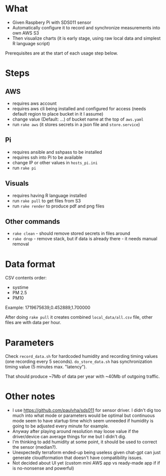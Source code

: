 # What

- Given Raspbery Pi with SDS011 sensor
- Automatically configure it to record and synchronize measurements into own AWS S3
- Then visualize charts (it is early stage, using raw local data and simplest R language script)

Prerequisites are at the start of each usage step below.

# Steps

## AWS

- requires aws account
- requires aws cli being installed and configured for access (needs default region to place bucket in it I assume)
- change value (Default: ...) of bucket name at the top of `aws.yaml`
- run `rake aws` (it stores secrets in a json file and `store.service`)

## Pi

- requires ansible and sshpass to be installed
- requires ssh into Pi to be available
- change IP or other values in `hosts_pi.ini`
- run `rake pi`

## Visuals

- requires having R language installed
- run `rake pull` to get files from S3
- run `rake render` to produce pdf and png files

## Other commands

- `rake clean` - should remove stored secrets in files around
- `rake drop` - remove stack, but if data is already there - it needs manual removal

# Data format

CSV contents order:
- systime 
- PM 2.5
- PM10

Example:
1719675639,0.452889,1.700000

After doing `rake pull` it creates combined `local_data/all.csv` file, other files are with data per hour.

# Parameters

Check `record_data.sh` for hardcoded humidity and recording timing values (one recording every 5 seconds).
`do_store_data.sh` has synchronization timing value (5 minutes max. "latency").

That should produce ~7Mb of data per year with ~40Mb of outgoing traffic.

# Other notes

- I use https://github.com/paulvha/sds011 for sensor driver. I didn't dig too much into what mode or parameters would be optimal but continuous mode seem to have startup time which seem unneeded if humidity is going to be adjusted every minute for example.
- Anyway after playing around resolution may loose value if the driver/device can average things for me but I didn't dig.
- I'm thinking to add humidity at some point, it should be used to correct the sensor (median?).
- Unexpectedly terraform ended-up being useless given chat-gpt can just generate cloudformation that doesn't have compatibility issues.
- Not decided about UI yet (custom mini AWS app vs ready-made app if if is no-nonsense and powerful)
